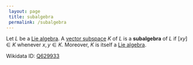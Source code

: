 ```yaml
---
 layout: page
 title: subalgebra
 permalink: /subalgebra
---
```

Let $L$ be a [Lie algebra](https://defsmath.github.io/DefsMath/Lie_algebra). A [vector subspace](https://defsmath.github.io/DefsMath/vector_subspace) $K$ of $L$ is a **subalgebra** of $L$ if $[xy] \in K$ whenever $x,y \in K$. Moreover, $K$ is itself a [Lie algebra](https://defsmath.github.io/DefsMath/Lie_algebra). 

Wikidata ID: [Q629933](https://www.wikidata.org/wiki/Q629933)